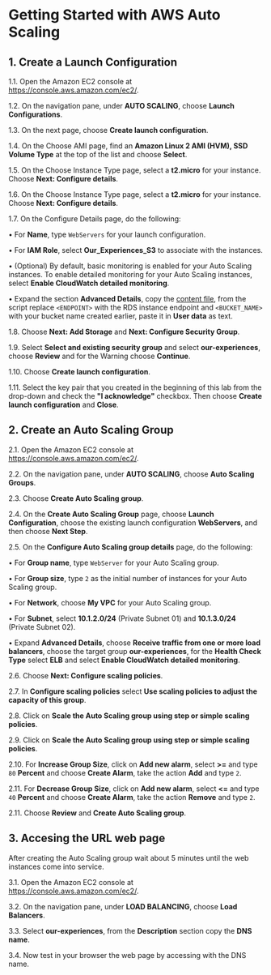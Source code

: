 # Getting Started with AWS Auto Scaling

## 1. Create a Launch Configuration

1.1\.	Open the Amazon EC2 console at https://console.aws.amazon.com/ec2/.

1.2\.	On the navigation pane, under **AUTO SCALING**, choose **Launch Configurations**.

1.3\.	On the next page, choose **Create launch configuration**.

1.4\.	On the Choose AMI page, find an **Amazon Linux 2 AMI (HVM), SSD Volume Type** at the top of the list and choose **Select**.

1.5\.	On the Choose Instance Type page, select a **t2.micro** for your instance. Choose **Next: Configure details**.

1.6\.	On the Choose Instance Type page, select a **t2.micro** for your instance. Choose **Next: Configure details**.

1.7\.	On the Configure Details page, do the following:

•	For **Name**, type `WebServers` for your launch configuration.

•	For **IAM Role**, select **Our_Experiences_S3** to associate with the instances.

•	(Optional) By default, basic monitoring is enabled for your Auto Scaling instances. To enable detailed monitoring for your Auto Scaling instances, select **Enable CloudWatch detailed monitoring**.

•	Expand the section **Advanced Details**, copy the [content file](../scripts/bootstrap-github.sh), from the script replace `<ENDPOINT>` with the RDS instance endpoint and `<BUCKET_NAME>` with your bucket name created earlier, paste it in **User data** as text.

1.8\.	Choose **Next: Add Storage** and **Next: Configure Security Group**.

1.9\.	Select **Select and existing security group** and select **our-experiences**, choose **Review** and for the Warning choose **Continue**.

1.10\.	Choose **Create launch configuration**.

1.11\.	Select the key pair that you created in the beginning of this lab from the drop-down and check the **"I acknowledge"** checkbox. Then choose **Create launch configuration** and **Close**.

## 2. Create an Auto Scaling Group

2.1\.	Open the Amazon EC2 console at https://console.aws.amazon.com/ec2/.

2.2\.	On the navigation pane, under **AUTO SCALING**, choose **Auto Scaling Groups**.

2.3\.	Choose **Create Auto Scaling group**.

2.4\.	On the **Create Auto Scaling Group** page, choose **Launch Configuration**, choose the existing launch configuration **WebServers**, and then choose **Next Step**.

2.5\.	On the **Configure Auto Scaling group details** page, do the following:

•	For **Group name**, type `WebServer` for your Auto Scaling group.

•	For **Group size**, type `2` as the initial number of instances for your Auto Scaling group.

•	For **Network**, choose **My VPC** for your Auto Scaling group.

•	For **Subnet**, select **10.1.2.0/24** (Private Subnet 01) and **10.1.3.0/24** (Private Subnet 02).

•	Expand **Advanced Details**, choose **Receive traffic from one or more load balancers**, choose the target group **our-experiences**, for the **Health Check Type** select **ELB** and select **Enable CloudWatch detailed monitoring**.

2.6\.	Choose **Next: Configure scaling policies**.

2.7\.	In **Configure scaling policies** select **Use scaling policies to adjust the capacity of this group**.

2.8\.	Click on **Scale the Auto Scaling group using step or simple scaling policies**.

2.9\.	Click on **Scale the Auto Scaling group using step or simple scaling policies**.

2.10\.	For **Increase Group Size**, click on **Add new alarm**, select **>=** and type `80` **Percent** and choose **Create Alarm**, take the action **Add** and type `2`.

2.11\.	For **Decrease Group Size**, click on **Add new alarm**, select **<=** and type `40` **Percent** and choose **Create Alarm**, take the action **Remove** and type `2`.

2.11\.	Choose **Review** and **Create Auto Scaling group**.

## 3. Accesing the URL web page

After creating the Auto Scaling group wait about 5 minutes until the web instances come into service.

3.1\.	Open the Amazon EC2 console at https://console.aws.amazon.com/ec2/.

3.2\.	On the navigation pane, under **LOAD BALANCING**, choose **Load Balancers**.

3.3\.	Select **our-experiences**, from the **Description** section copy the **DNS name**.

3.4\.	Now test in your browser the web page by accessing with the DNS name.